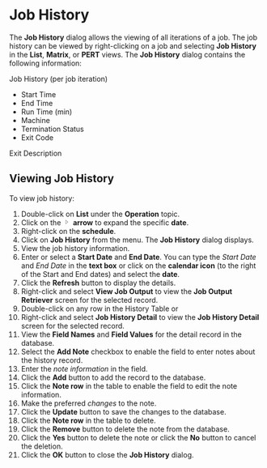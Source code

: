 # Job History

The **Job History** dialog allows the viewing of all iterations of a
job. The job history can be viewed by right-clicking on a job and
selecting **Job History** in the **List**, **Matrix**, or **PERT**
views. The **Job History** dialog contains the following information:

Job History (per job iteration)

- Start Time
- End Time
- Run Time (min)
- Machine
- Termination Status
- Exit Code

Exit Description

## Viewing Job History

To view job history:

1. Double-click on **List** under the **Operation** topic.
2. Click on the ![Expand](../../../Resources/Images/EM/EMarrowtoexpand.png)
    **arrow** to expand the specific **date**.
3. Right-click on the **schedule**.
4. Click on **Job History** from the menu. The **Job History** dialog
    displays.
5. View the job history information.
6. Enter or select a **Start Date** and **End Date**. You can type the
    *Start Date* and *End Date* in the **text box** or click on the
    **calendar icon** (to the right of the Start and End dates) and
    select the **date**.
7. Click the **Refresh** button to display the details.
8. Right-click and select **View Job Output** to view the **Job Output
    Retriever** screen for the selected record.
9. Double-click on any row in the History Table or
10. Right-click and select **Job History Detail** to view the **Job
    History Detail** screen for the selected record.
11. View the **Field Names** and **Field Values** for the detail record
    in the database.
12. Select the **Add Note** checkbox to enable the field to enter notes
    about the history record.
13. Enter the *note information* in the field.
14. Click the **Add** button to add the record to the database.
15. Click the **Note row** in the table to enable the field to edit the
    note information.
16. Make the preferred *changes* to the note.
17. Click the **Update** button to save the changes to the database.
18. Click the **Note row** in the table to delete.
19. Click the **Remove** button to delete the note from the database.
20. Click the **Yes** button to delete the note or click the **No**
    button to cancel the deletion.
21. Click the **OK** button to close the **Job History** dialog.
